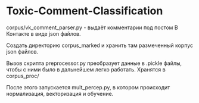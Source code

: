 # Toxic-Comment-Classification

corpus/vk_comment_parser.py - выдаёт комментарии под постом В Контакте в виде json файлов.

Создать директорию corpus_marked и хранить там размеченный корпус json файлов.

Вызов скрипта preprocessor.py преобразует данные в .pickle файлы, чтобы с ними было в дальнейшем легко работать. Хранятся в corpus_proc/

После этого запускается mult_percep.py, в котором происходит нормализация, векторизация и обучение.
